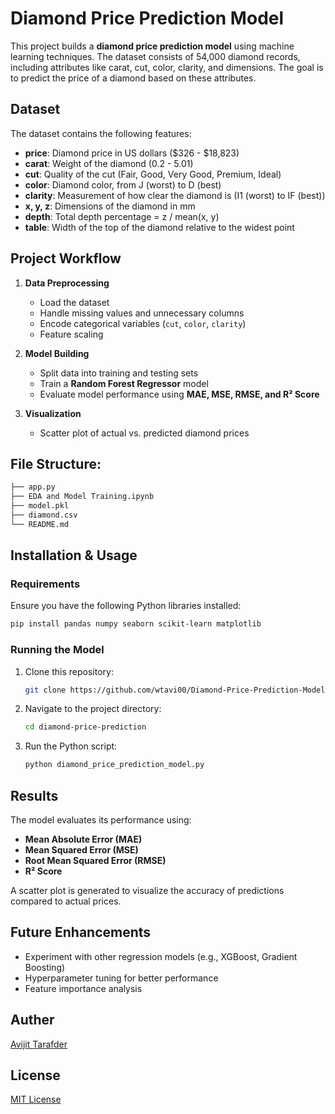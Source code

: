# Diamond Price Prediction Model

This project builds a **diamond price prediction model** using machine learning techniques. The dataset consists of 54,000 diamond records, including attributes like carat, cut, color, clarity, and dimensions. The goal is to predict the price of a diamond based on these attributes.

## Dataset
The dataset contains the following features:
- **price**: Diamond price in US dollars ($326 - $18,823)
- **carat**: Weight of the diamond (0.2 - 5.01)
- **cut**: Quality of the cut (Fair, Good, Very Good, Premium, Ideal)
- **color**: Diamond color, from J (worst) to D (best)
- **clarity**: Measurement of how clear the diamond is (I1 (worst) to IF (best))
- **x, y, z**: Dimensions of the diamond in mm
- **depth**: Total depth percentage = z / mean(x, y)
- **table**: Width of the top of the diamond relative to the widest point

## Project Workflow
1. **Data Preprocessing**
   - Load the dataset
   - Handle missing values and unnecessary columns
   - Encode categorical variables (`cut`, `color`, `clarity`)
   - Feature scaling
   
2. **Model Building**
   - Split data into training and testing sets
   - Train a **Random Forest Regressor** model
   - Evaluate model performance using **MAE, MSE, RMSE, and R² Score**

3. **Visualization**
   - Scatter plot of actual vs. predicted diamond prices
  
## File Structure:
```bash
├── app.py
├── EDA and Model Training.ipynb
├── model.pkl
├── diamond.csv
└── README.md
```

## Installation & Usage

### Requirements

Ensure you have the following Python libraries installed:

```bash
pip install pandas numpy seaborn scikit-learn matplotlib
```

### Running the Model

1. Clone this repository:
   ```bash
   git clone https://github.com/wtavi00/Diamond-Price-Prediction-Model.git
   ```
2. Navigate to the project directory:
    ```bash
   cd diamond-price-prediction
   ```
3. Run the Python script:
   ```bash
   python diamond_price_prediction_model.py
   ```

## Results

The model evaluates its performance using:
* **Mean Absolute Error (MAE)**
* **Mean Squared Error (MSE)**
* **Root Mean Squared Error (RMSE)**
* **R² Score**

A scatter plot is generated to visualize the accuracy of predictions compared to actual prices.

## Future Enhancements

* Experiment with other regression models (e.g., XGBoost, Gradient Boosting)
* Hyperparameter tuning for better performance
* Feature importance analysis

## Auther
[Avijit Tarafder](https://github.com/wtavi00)

## License
[MIT License](https://github.com/wtavi00/Diamond-Price-Prediction-Model/blob/main/LICENSE)
